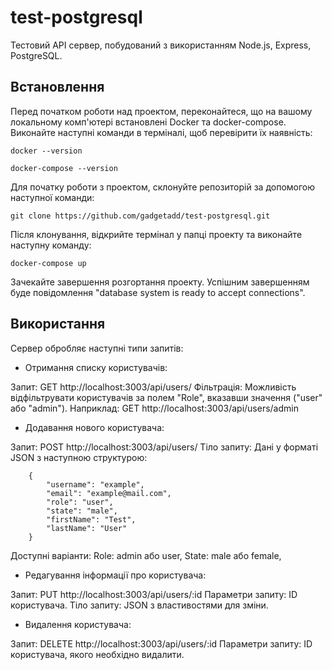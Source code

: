 # test-postgresql

Тестовий API сервер, побудований з використанням Node.js, Express, PostgreSQL.

## Встановлення

Перед початком роботи над проектом, переконайтеся, що на вашому локальному комп'ютері встановлені Docker та docker-compose. Виконайте наступні команди в терміналі, щоб перевірити їх наявність:
```
docker --version
```
```
docker-compose --version
```

Для початку роботи з проектом, склонуйте репозиторій за допомогою наступної команди:
```
git clone https://github.com/gadgetadd/test-postgresql.git
```

Після клонування, відкрийте термінал у папці проекту та виконайте наступну команду:
```
docker-compose up
```

Зачекайте завершення розгортання проекту. Успішним завершенням буде повідомлення "database system is ready to accept connections".

## Використання

Сервер обробляє наступні типи запитів:

* Отримання списку користувачів:

Запит: GET http://localhost:3003/api/users/
Фільтрація: Можливість відфільтрувати користувачів за полем "Role", вказавши значення ("user" або "admin"). Наприклад: GET http://localhost:3003/api/users/admin


* Додавання нового користувача:

Запит: POST http://localhost:3003/api/users/
Тіло запиту: Дані у форматі JSON з наступною структурою:
```
    {
        "username": "example",
        "email": "example@mail.com",
        "role": "user",
        "state": "male",
        "firstName": "Test",
        "lastName": "User"
    }
```
Доступні варіанти:
  Role: admin або user,
  State: male або female,


* Редагування інформації про користувача:

Запит: PUT http://localhost:3003/api/users/:id
Параметри запиту: ID користувача.
Тіло запиту: JSON з властивостями для зміни.


* Видалення користувача:

Запит: DELETE http://localhost:3003/api/users/:id
Параметри запиту: ID користувача, якого необхідно видалити.




